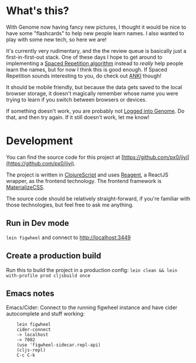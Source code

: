 # What's this?

With Genome now having fancy new pictures, I thought it would be nice
to have some "flashcards" to help new people learn names. I also
wanted to play with some new tech, so here we are!

It's currently very rudimentary, and the the review queue is basically
just a first-in-first-out stack. One of these days I hope to get
around to implementing a
[Spaced Repetition algorithm](https://en.wikipedia.org/wiki/Spaced_repetition)
instead to *really* help people learn the names, but for now I think
this is good enough. If Spaced Repetition sounds interesting to you,
do check out [ANKI](http://ankisrs.net/) though!

It should be mobile friendly, but because the data gets saved to the
local browser storage, it doesn't magically remember whose name you
were trying to learn if you switch between browsers or devices.

If something doesn't work, you are probably not
[Logged into Genome](http://genome.klick.com). Do that, and then try
again. If it still doesn't work, let me know!


# Development

You can find the source code for this project at
[https://github.com/px0/jiyi](https://github.com/px0/jiyi).


The project is written in
[ClojureScript](https://github.com/clojure/clojurescript) and uses
[Reagent](http://reagent-project.github.io/), a ReactJS wrapper, as
the frontend technology. The frontend framework is
[MaterializeCSS](http://materializecss.com/).

The source code should be relatively straight-forward, if you're
familiar with those technologies, but feel free to ask me anything.

## Run in Dev mode
`lein figwheel` and connect to [http://localhost:3449](http://localhost:3449)

## Create a production build
Run this to build the project in a production config: `lein clean && lein with-profile prod cljsbuild once`

## Emacs notes

Emacs/Cider: Connect to the running figwheel instance and have cider
 autocomplete and stuff working:

```
	lein figwheel
	cider-connect
	-> localhost
	-> 7002
	(use 'figwheel-sidecar.repl-api)
	(cljs-repl)
	C-c C-k
```
